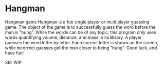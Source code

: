 # Hangman
Hangman game
Hangman is a fun single player or multi player guessing game. The object of the game is to successfully guess the word before the man is "hung". While the words can be of any topic, this program only uses words quantifying volume, distance, and mass in its library. A player guesses the word letter by letter. Each correct letter is shown on the screen, while incorrect guesses get the man closer to being "hung". Good luck, and have fun!

Still WIP
